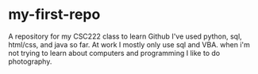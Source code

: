 # my-first-repo
A repository for my CSC222 class to learn Github
I've used python, sql, html/css, and java so far. At work I mostly only use sql and VBA. when i'm not trying to learn about computers and programming I like to do photography.
